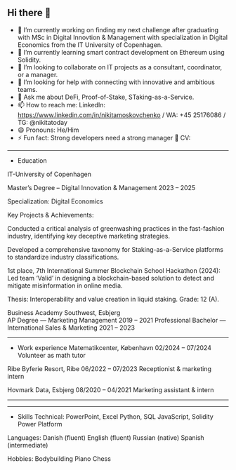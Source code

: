 ## Hi there 👋


- 🔭 I’m currently working on finding my next challenge after graduating with MSc in Digital Innovtion & Management with specialization in Digital Economics from the IT University of Copenhagen.
- 🌱 I’m currently learning smart contract development on Ethereum using Solidity.
- 👯 I’m looking to collaborate on IT projects as a consultant, coordinator, or a manager.
- 🤔 I’m looking for help with connecting with innovative and ambitious teams.
- 💬 Ask me about DeFi, Proof-of-Stake, STaking-as-a-Service.
- 📫 How to reach me: LinkedIn: https://www.linkedin.com/in/nikitamoskovchenko /  WA: +45 25176086 /  TG: @nikitatoday 
- 😄 Pronouns: He/Him
- ⚡ Fun fact: Strong developers need a strong manager 💪
CV:
__________________________________________________________________________________________________________________________________________________________________________________________
- Education


IT-University of Copenhagen							


Master’s Degree – Digital Innovation & Management 		         2023 – 2025


Specialization: Digital Economics


Key Projects & Achievements: 


Conducted a critical analysis of greenwashing practices in the fast-fashion industry, identifying key deceptive marketing strategies.


Developed a comprehensive taxonomy for Staking-as-a-Service platforms to standardize industry classifications.


1st place, 7th International Summer Blockchain School Hackathon (2024): Led team ‘Valid’ in designing a blockchain-based solution to detect and mitigate misinformation in online media.


Thesis: Interoperability and value creation in liquid staking. Grade: 12 (A).

Business Academy Southwest, Esbjerg				
AP Degree — Marketing Management				  	                    2019 – 2021
Professional Bachelor — International Sales & Marketing		      2021 – 2023

__________________________________________________________________________________________________________________________________________________________________________________________
- Work experience
Matematikcenter, København				                        		02/2024 – 07/2024      Volunteer as math tutor


Ribe Byferie Resort, Ribe							                        06/2022 – 07/2023       Receptionist & marketing intern


Hovmark Data, Esbjerg						                             	08/2020 – 04/2021       Marketing assistant & intern 

___________________________________________________________
_______________________________________________________________________________________________________________________________
- Skills 
Technical:
PowerPoint, Excel
Python, SQL
JavaScript, Solidity 
Power Platform

Languages:
Danish (fluent)
English (fluent)
Russian (native)
Spanish (intermediate)

Hobbies:
Bodybuilding   Piano  Chess 

